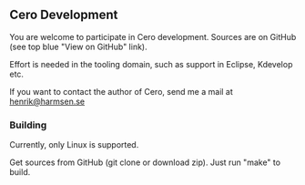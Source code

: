 ## Cero Development

You are welcome to participate in Cero development. Sources are on GitHub (see top blue "View on GitHub" link).

Effort is needed in the tooling domain, such as support in Eclipse, Kdevelop etc.

If you want to contact the author of Cero, send me a mail at [henrik@harmsen.se](mailto:henrik@harmsen.se)

### Building

Currently, only Linux is supported.

Get sources from GitHub (git clone or download zip). Just run "make" to build.

